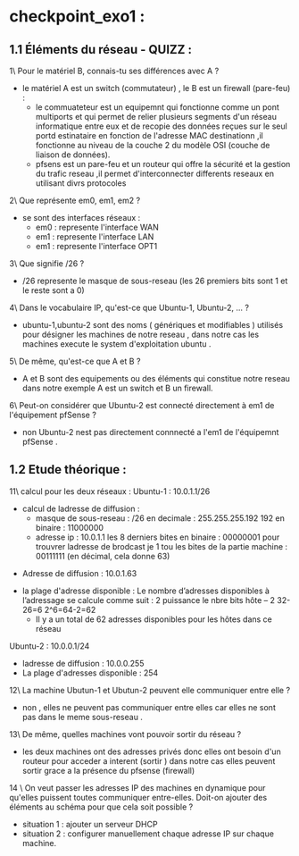 # checkpoint_exo1 :

## 1.1 Éléments du réseau - QUIZZ :

1\ Pour le matériel B, connais-tu ses différences avec A ?
  * le matériel A est un switch (commutateur) , le B est un firewall (pare-feu) :
     - le commuateteur est un equipemnt qui fonctionne comme un pont multiports et qui permet de relier plusieurs segments d'un réseau informatique entre eux et de recopie des données reçues sur le seul portd estinataire en fonction de l'adresse MAC destinationn ,il fonctionne au niveau de la couche 2 du modèle OSI (couche de liaison de données).
    - pfsens est un pare-feu et un routeur qui offre la sécurité et la gestion du trafic reseau ,il permet d'interconnecter differents reseaux en utilisant divrs protocoles

2\ Que représente em0, em1, em2 ?
   * se sont des interfaces réseaux :
      - em0 : represente l'interface WAN
      - em1 : represente l'interface LAN
      - em1 : represente l'interface OPT1

3\ Que signifie /26 ?
   * /26 represente le masque de sous-reseau (les 26 premiers bits sont 1 et le reste sont a 0)

4\ Dans le vocabulaire IP, qu'est-ce que Ubuntu-1, Ubuntu-2, ... ?
   * ubuntu-1,ubuntu-2 sont des noms ( génériques et modifiables ) utilisés pour désigner les machines de notre reseau , dans notre cas les machines execute le system d'exploitation ubuntu .
     
5\ De même, qu'est-ce que A et B ?
   * A et B sont des equipements ou des éléments qui constitue notre reseau dans notre exemple A est un switch et B un firewall.

6\ Peut-on considérer que Ubuntu-2 est connecté directement à em1 de l'équipement pfSense ?      
   * non Ubuntu-2 nest pas directement connnecté a l'em1 de l'équipemnt pfSense .

## 1.2 Etude théorique :

11\ calcul pour les deux réseaux :
Ubuntu-1 : 10.0.1.1/26
- calcul de ladresse de diffusion : 
  * masque de sous-reseau : /26 en decimale : 255.255.255.192
    192 en binaire : 11000000
  * adresse ip : 10.0.1.1  les 8 derniers bites en binaire : 00000001
pour trouvrer ladresse de brodcast je 1 tou les bites de la partie machine : 00111111 (en décimal, cela donne 63)
 * Adresse de diffusion : 10.0.1.63
- la plage d'adresse disponible : Le nombre d’adresses disponibles à l’adressage se calcule comme suit : 2 puissance le nbre bits hôte – 2
  32-26=6    2^6=64-2=62
  * Il y a un total de 62 adresses disponibles pour les hôtes dans ce réseau 

Ubuntu-2 : 10.0.0.1/24
 - ladresse de diffusion : 10.0.0.255
 - La plage d'adresses disponible : 254

12\ La machine Ubutun-1 et Ubutun-2 peuvent elle communiquer entre elle ?
   * non , elles ne peuvent pas communiquer entre elles car elles ne sont pas dans le meme sous-reseau .

13\ De même, quelles machines vont pouvoir sortir du réseau ?
   * les deux machines ont des adresses privés donc elles ont besoin d'un routeur pour acceder a interent (sortir ) dans notre cas elles peuvent sortir grace a la présence du pfsense (firewall)

14 \  On veut passer les adresses IP des machines en dynamique pour qu'elles puissent toutes communiquer entre-elles. Doit-on ajouter des éléments au schéma pour que cela soit possible ?
 * situation 1 : ajouter un serveur DHCP
 * situation 2 : configurer manuellement chaque adresse IP sur chaque machine.
 




